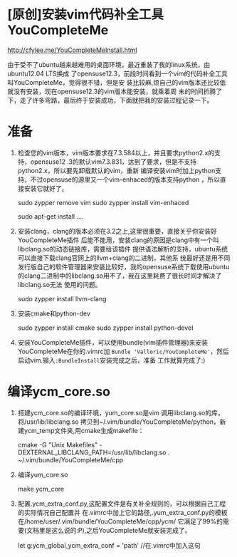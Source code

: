 # [原创]安装vim代码补全工具YouCompleteMe

http://cfylee.me/YouCompleteMeInstall.html

由于受不了ubuntu越来越难用的桌面环境，最近重装了我的linux系统，由ubuntu12.04 LTS换成 了opensuse12.3，前段时间看到一个vim的代码补全工具叫YouCompleteMe，觉得很不错，但是安 装比较麻,烦自己的vim版本还比较低就没有安装，现在opensuse12.3的vim版本能安装，就乘着周 末的时间折腾了下，走了许多弯路，最后终于安装成功，下面就把我的安装过程记录一下。
# 准备

1. 检查您的vim版本，vim版本要求在7.3.584以上，并且要求python2.x的支持，opensuse12 .3的默认vim7.3.831，达到了要求，但是不支持python2.x，所以要先卸载默认的vim，重新 编译安装vim时加上python支持，不过opensuse的源里又一个vim-enhaced的版本支持python ，所以直接安装它就好了。

	sudo zypper remove vim
	sudo zypper install vim-enhaced

	sudo apt-get install ....

2. 安装clang，clang的版本必须在3.2之上,这里很重要，直接关乎你安装好YouCompleteMe插件 后能不能用，安装clang的原因是clang中有一个叫libclang.so的动态链接库，需要给该插件 提供语法解析的支持，ubuntu系统可以直接下载clang官网上的llvm+clang的二进制，其他系 统最好还是用不同发行版自己的软件管理器来安装比较好，我的opensuse系统下载使用ubuntu 的clang二进制中的libclang.so用不了，我在这里耗费了很长时间才解决了libclang.so无法 使用的问题。

	sudo zypper install llvm-clang

3. 安装cmake和python-dev

    sudo zypper install cmake
    sudo zypper install python-devel

4. 安装YouCompleteMe插件，可以使用bundle(vim插件管理器)来安装YouCompleteMe在你的.vimrc加 ``Bundle 'Valloric/YouCompleteMe'``，然后启动vim.输入``:BundleInstall``安装完成之后，准备 工作就算完成了:)

# 编译ycm_core.so

1. 搭建ycm_core.so的编译环境，yum_core.so是vim 调用libclang.so的库，将/usr/lib/libclang.so 拷贝到~/.vim/bundle/YouCompleteMe/python，新建ycm_temp文件夹,用cmake生成makefile：

    cmake -G "Unix Makefiles" -DEXTERNAL_LIBCLANG_PATH=/usr/lib/libclang.so . ~/.vim/bundle/YouCompleteMe/cpp

2. 编译yum_core.so

    make ycm_core

3. 配置.ycm_extra_conf.py,这配置文件是有关补全规则的，可以根据自己工程的实际情况自己配置并 在.vimrc中加上它的路径,.yum_extra_conf.py的模板在/home/user/.vim/bundle/YouCompleteMe/cpp/ycm/ 它满足了99%的需要(文档里是这么说的:P),之后YouCompleteMe就安装完成了。

    let g:ycm_global_ycm_extra_conf =  'path'  //在.vimrc中加入这句


